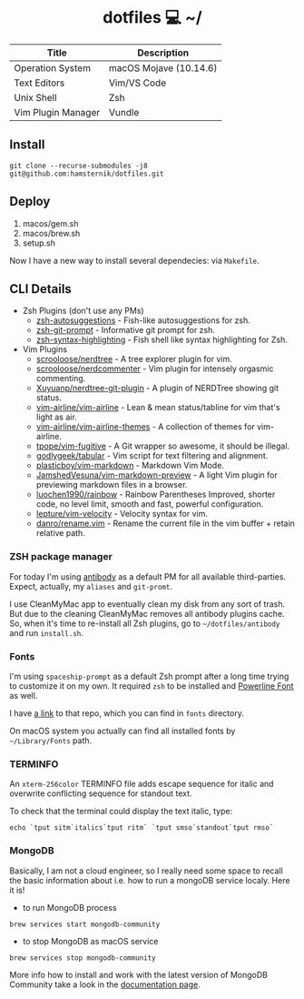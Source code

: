 <h1 align="center">dotfiles 💻 ~/</h1>

Title | Description
----- | ----------
Operation System | macOS Mojave (10.14.6)
Text Editors | Vim/VS Code
Unix Shell | Zsh
Vim Plugin Manager | Vundle

## Install

`git clone --recurse-submodules -j8 git@github.com:hamsternik/dotfiles.git`

## Deploy

1. macos/gem.sh
2. macos/brew.sh
3. setup.sh

Now I have a new way to install several dependecies: via `Makefile`.

## CLI Details

- Zsh Plugins (don't use any PMs)
  - [zsh-autosuggestions](https://github.com/zsh-users/zsh-autosuggestions) - Fish-like autosuggestions for zsh.
  - [zsh-git-prompt](https://github.com/olivierverdier/zsh-git-prompt) - Informative git prompt for zsh.
  - [zsh-syntax-highlighting](https://github.com/zsh-users/zsh-syntax-highlighting) - Fish shell like syntax highlighting for Zsh.
- Vim Plugins
  - [scrooloose/nerdtree](https://github.com/scrooloose/nerdtree) - A tree explorer plugin for vim.
  - [scrooloose/nerdcommenter](https://github.com/scrooloose/nerdcommenter) - Vim plugin for intensely orgasmic commenting.
  - [Xuyuanp/nerdtree-git-plugin](https://github.com/Xuyuanp/nerdtree-git-plugin) - A plugin of NERDTree showing git status.
  - [vim-airline/vim-airline](https://github.com/vim-airline/vim-airline) - Lean & mean status/tabline for vim that's light as air.
  - [vim-airline/vim-airline-themes](https://github.com/vim-airline/vim-airline-themes) - A collection of themes for vim-airline.
  - [tpope/vim-fugitive](https://github.com/tpope/vim-fugitive) - A Git wrapper so awesome, it should be illegal.
  - [godlygeek/tabular](https://github.com/godlygeek/tabular) - Vim script for text filtering and alignment.
  - [plasticboy/vim-markdown](https://github.com/plasticboy/vim-markdown) - Markdown Vim Mode.
  - [JamshedVesuna/vim-markdown-preview](https://github.com/JamshedVesuna/vim-markdown-preview) - A light Vim plugin for previewing markdown files in a browser.
  - [luochen1990/rainbow](https://github.com/luochen1990/rainbow) - Rainbow Parentheses Improved, shorter code, no level limit, smooth and fast, powerful
        configuration.
  - [lepture/vim-velocity](https://github.com/lepture/vim-velocity) - Velocity syntax for vim.
  - [danro/rename.vim](https://github.com/danro/rename.vim) - Rename the current file in the vim buffer + retain relative path.

### ZSH package manager

For today I'm using [antibody](https://getantibody.github.io) as a default PM for all available third-parties. Expect, actually, my `aliases` and `git-promt`.

I use CleanMyMac app to eventually clean my disk from any sort of trash. But due to the cleaning CleanMyMac removes all antibody plugins cache.
So, when it's time to re-install all Zsh plugins, go to `~/dotfiles/antibody` and run `install.sh`.

### Fonts

I'm using `spaceship-prompt` as a default Zsh prompt after a long time trying to customize it on my own.
It required `zsh` to be installed and [Powerline Font](https://github.com/powerline/fonts) as well.

I have [a link](https://github.com/hamsternik/dotfiles/tree/master/fonts) to that repo, which you can find in `fonts` directory.

On macOS system you actually can find all installed fonts by `~/Library/Fonts` path.

### TERMINFO

An `xterm-256color` TERMINFO file adds escape sequence for italic and overwrite conflicting sequence for standout text.

To check that the terminal could display the text italic, type:

```
echo `tput sitm`italics`tput ritm` `tput smso`standout`tput rmso`
```

### MongoDB

Basically, I am not a cloud engineer, so I really need some space to recall the basic information about i.e. how to run
a mongoDB service localy. Here it is!

- to run MongoDB process

```
brew services start mongodb-community
```

- to stop MongoDB as macOS service
```
brew services stop mongodb-community
```

More info how to install and work with the latest version of MongoDB Community take a look in the [documentation page](https://docs.mongodb.com/manual/tutorial/install-mongodb-on-os-x/#run-mongodb-community-edition).